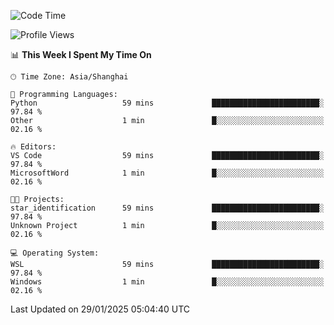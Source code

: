 <!--START_SECTION:waka-->
![Code Time](http://img.shields.io/badge/Code%20Time-2%2C228%20hrs%205%20mins-blue)

![Profile Views](http://img.shields.io/badge/Profile%20Views-3-blue)

📊 **This Week I Spent My Time On** 

```text
🕑︎ Time Zone: Asia/Shanghai

💬 Programming Languages: 
Python                   59 mins             ████████████████████████░   97.84 % 
Other                    1 min               █░░░░░░░░░░░░░░░░░░░░░░░░   02.16 % 

🔥 Editors: 
VS Code                  59 mins             ████████████████████████░   97.84 % 
MicrosoftWord            1 min               █░░░░░░░░░░░░░░░░░░░░░░░░   02.16 % 

🐱‍💻 Projects: 
star_identification      59 mins             ████████████████████████░   97.84 % 
Unknown Project          1 min               █░░░░░░░░░░░░░░░░░░░░░░░░   02.16 % 

💻 Operating System: 
WSL                      59 mins             ████████████████████████░   97.84 % 
Windows                  1 min               █░░░░░░░░░░░░░░░░░░░░░░░░   02.16 % 
```


 Last Updated on 29/01/2025 05:04:40 UTC
<!--END_SECTION:waka-->